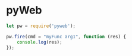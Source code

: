 # pyWeb

```js
let pw = require('pyweb');

pw.fire(cmd = "myFunc arg1", function (res) {
    console.log(res);
});
```
